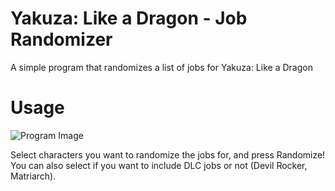 # Yakuza: Like a Dragon - Job Randomizer
A simple program that randomizes a list of jobs for Yakuza: Like a Dragon

# Usage
![Program Image](https://i.imgur.com/rGdObrJ.png)

Select characters you want to randomize the jobs for, and press Randomize! You can also select if you want to include DLC jobs or not (Devil Rocker, Matriarch).
